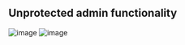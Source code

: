 ## Unprotected admin functionality  
![image](https://user-images.githubusercontent.com/22276823/124277808-ab7ed180-db6f-11eb-86c5-e36788ff0a3e.png)
![image](https://user-images.githubusercontent.com/22276823/124277846-b9345700-db6f-11eb-8185-0bd9426b4174.png)

